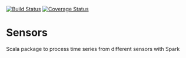 [![Build Status](https://travis-ci.org/lnicalo/Sensors.svg?branch=master)](https://travis-ci.org/lnicalo/Sensors)
[![Coverage Status](https://coveralls.io/repos/github/lnicalo/Sensors/badge.svg?branch=master)](https://coveralls.io/github/lnicalo/Sensors?branch=master)
# Sensors
 
Scala package to process time series from different sensors with Spark
